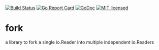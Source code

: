[![Build Status](https://travis-ci.org/algds/fork.svg?branch=master)](https://travis-ci.org/algds/fork)
[![Go Report Card](https://goreportcard.com/badge/github.com/algds/fork)](https://goreportcard.com/report/github.com/algds/fork)
[![GoDoc](https://godoc.org/github.com/algds/fork?status.svg)](https://godoc.org/github.com/algds/fork)
[![MIT licensed](https://img.shields.io/badge/license-MIT-blue.svg)](./LICENSE.txt)

# fork
a library to fork a single io.Reader into multiple independent io.Readers
